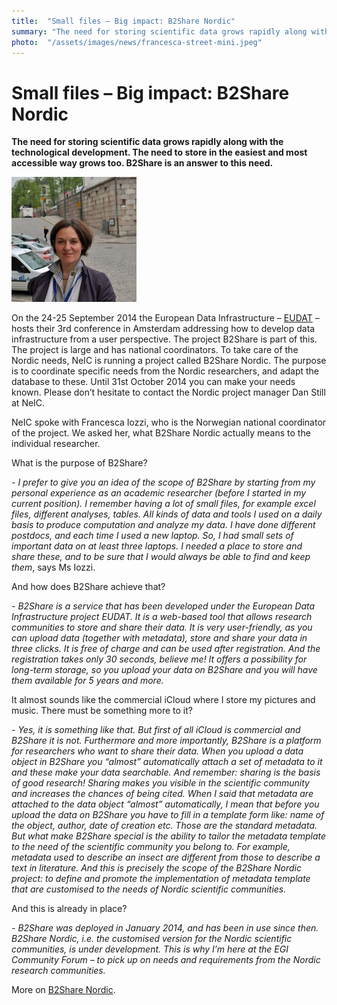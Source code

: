 ```yaml
---
title:  "Small files – Big impact: B2Share Nordic" 
summary: "The need for storing scientific data grows rapidly along with the technological development. The need to store in the easiest and most accessible way grows too. B2Share is an answer to this need."
photo:  "/assets/images/news/francesca-street-mini.jpeg"
---
```


Small files – Big impact: B2Share Nordic
========================================

**The need for storing scientific data grows rapidly along with the technological development. The need to store in the easiest and most accessible way grows too. B2Share is an answer to this need.**

<a href="/assets/images/news/francesca-street.jpeg"> <img class="smallpic" src="/assets/images/news/francesca-street-mini.jpeg"> </a>

On the 24-25 September 2014 the European Data Infrastructure – [EUDAT](http://www.eudat.eu/) – hosts their 3rd conference in Amsterdam addressing how to develop data infrastructure from a user perspective. The project B2Share is part of this. The project is large and has national coordinators. To take care of the Nordic needs, NeIC is running a project called B2Share Nordic. The purpose is to coordinate specific needs from the Nordic researchers, and adapt the database to these. Until 31st October 2014 you can make your needs known. Please don’t hesitate to contact the Nordic project manager Dan Still at NeIC.

NeIC spoke with Francesca Iozzi, who is the Norwegian national coordinator of the project. We asked her, what B2Share Nordic actually means to the individual researcher.

What is the purpose of B2Share?

*- I prefer to give you an idea of the scope of B2Share by starting from my personal experience as an academic researcher (before I started in my current position). I remember having a lot of small files, for example excel files, different analyses, tables. All kinds of data and tools I used on a daily basis to produce computation and analyze my data. I have done different postdocs, and each time I used a new laptop. So, I had small sets of important data on at least three laptops. I needed a place to store and share these, and to be sure that I would always be able to find and keep them*, says Ms Iozzi.

And how does B2Share achieve that?

*- B2Share is a service that has been developed under the European Data Infrastructure project EUDAT. It is a web-based tool that allows research communities to store and share their data. It is very user-friendly, as you can upload data (together with metadata), store and share your data in three clicks. It is free of charge and can be used after registration. And the registration takes only 30 seconds, believe me! It offers a possibility for long-term storage, so you upload your data on B2Share and you will have them available for 5 years and more.*

It almost sounds like the commercial iCloud where I store my pictures and music. There must be something more to it?

*- Yes, it is something like that. But first of all iCloud is commercial and B2Share it is not. Furthermore and more importantly, B2Share is a platform for researchers who want to share their data. When you upload a data object in B2Share you “almost” automatically attach a set of metadata to it and these make your data searchable. And remember: sharing is the basis of good research! Sharing makes you visible in the scientific community and increases the chances of being cited. When I said that metadata are attached to the data object “almost” automatically, I mean that before you upload the data on B2Share you have to fill in a template form like: name of the object, author, date of creation etc. Those are the standard metadata. But what make B2Share special is the ability to tailor the metadata template to the need of the scientific community you belong to. For example, metadata used to describe an insect are different from those to describe a text in literature. And this is precisely the scope of the B2Share Nordic project: to define and promote the implementation of metadata template that are customised to the needs of Nordic scientific communities.*

And this is already in place?

*- B2Share was deployed in January 2014, and has been in use since then. B2Share Nordic, i.e. the customised version for the Nordic scientific communities, is under development. This is why I’m here at the EGI Community Forum – to pick up on needs and requirements from the Nordic research communities.*

More on [B2Share Nordic](https://wiki.neic.no/wiki/B2Share_Nordic).
